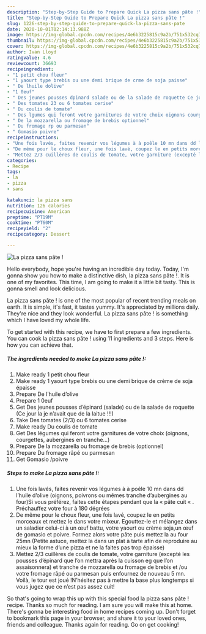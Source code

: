 ```yaml
---
description: "Step-by-Step Guide to Prepare Quick La pizza sans pâte !"
title: "Step-by-Step Guide to Prepare Quick La pizza sans pâte !"
slug: 1226-step-by-step-guide-to-prepare-quick-la-pizza-sans-pate
date: 2020-10-01T02:14:13.988Z
image: https://img-global.cpcdn.com/recipes/4e6b3225815c9a2b/751x532cq70/la-pizza-sans-pate-photo-principale-de-la-recette.jpg
thumbnail: https://img-global.cpcdn.com/recipes/4e6b3225815c9a2b/751x532cq70/la-pizza-sans-pate-photo-principale-de-la-recette.jpg
cover: https://img-global.cpcdn.com/recipes/4e6b3225815c9a2b/751x532cq70/la-pizza-sans-pate-photo-principale-de-la-recette.jpg
author: Ivan Lloyd
ratingvalue: 4.6
reviewcount: 36693
recipeingredient:
- "1 petit chou fleur"
- "1 yaourt type brebis ou une demi brique de crme de soja paisse"
- " De lhuile dolive"
- "1 0euf"
- " Des jeunes pousses dpinard salade ou de la salade de roquette Ce jour la je navait que de la laitue "
- " Des tomates 23 ou 6 tomates cerise"
- " Du coulis de tomate"
- " Des lgumes qui feront votre garnitures de votre choix oignons courgettes aubergines en tranche"
- " De la mozzarella ou fromage de brebis optionnel"
- " Du fromage rp ou parmesan"
- " Gomasio poivre"
recipeinstructions:
- "Une fois lavés, faites revenir vos légumes à à poêle 10 mn dans dd l’huile d’olive (oignons, poivrons ou mêmes tranche d’aubergines au four)Si vous préférez, faites cette étapes pendant que la « pâte cuit « . Préchauffez votre four à 180 dégrées"
- "De même pour le choux fleur, une fois lavé, coupez le en petits morceaux et mettez le dans votre mixeur. Egouttez-le et mélangez dans un saladier celui-ci à un œuf battu, votre yaourt ou crème soja,un œuf de gomasio et poivre. Formez alors votre pâte puis mettez la au four 25mn (Petite astuce, mettez la dans un plat à tarte afin de reproduire au mieux la forme d’une pizza et ne la faites pas trop épaisse)"
- "Mettez 2/3 cuillères de coulis de tomate, votre garniture (excepté les pousses d’épinard que l’on mettra après la cuisson eg que l’on assaisonnera) et tranche de mozzarella ou fromage de brebis et /ou votre fromage râpé ou parmesan puis enfournez de nouveau 5 mn. Voilà, le tour est joué !N’hésitez pas à mettre la base plus longtemps si vous jugez que ce n’est pas assez cuit!"
categories:
- Recipe
tags:
- la
- pizza
- sans

katakunci: la pizza sans 
nutrition: 126 calories
recipecuisine: American
preptime: "PT19M"
cooktime: "PT60M"
recipeyield: "2"
recipecategory: Dessert

---
```



![La pizza sans pâte !](https://img-global.cpcdn.com/recipes/4e6b3225815c9a2b/751x532cq70/la-pizza-sans-pate-photo-principale-de-la-recette.jpg)

Hello everybody, hope you're having an incredible day today. Today, I'm gonna show you how to make a distinctive dish, la pizza sans pâte !. It is one of my favorites. This time, I am going to make it a little bit tasty. This is gonna smell and look delicious.

La pizza sans pâte ! is one of the most popular of recent trending meals on earth. It is simple, it's fast, it tastes yummy. It's appreciated by millions daily. They're nice and they look wonderful. La pizza sans pâte ! is something which I have loved my whole life.




To get started with this recipe, we have to first prepare a few ingredients. You can cook la pizza sans pâte ! using 11 ingredients and 3 steps. Here is how you can achieve that.

<!--inarticleads1-->

##### The ingredients needed to make La pizza sans pâte !:

1. Make ready 1 petit chou fleur
1. Make ready 1 yaourt type brebis ou une demi brique de crème de soja épaisse
1. Prepare  De l’huile d’olive
1. Prepare 1 0euf
1. Get  Des jeunes pousses d’épinard (salade) ou de la salade de roquette (Ce jour la je n’avait que de la laitue !!!)
1. Take  Des tomates (2/3) ou 6 tomates cerise
1. Make ready  Du coulis de tomate
1. Get  Des légumes qui feront votre garnitures de votre choix (oignons, courgettes, aubergines en tranche...)
1. Prepare  De la mozzarella ou fromage de brebis (optionnel)
1. Prepare  Du fromage râpé ou parmesan
1. Get  Gomasio /poivre




<!--inarticleads2-->

##### Steps to make La pizza sans pâte !:

1. Une fois lavés, faites revenir vos légumes à à poêle 10 mn dans dd l’huile d’olive (oignons, poivrons ou mêmes tranche d’aubergines au four)Si vous préférez, faites cette étapes pendant que la « pâte cuit « . Préchauffez votre four à 180 dégrées
1. De même pour le choux fleur, une fois lavé, coupez le en petits morceaux et mettez le dans votre mixeur. Egouttez-le et mélangez dans un saladier celui-ci à un œuf battu, votre yaourt ou crème soja,un œuf de gomasio et poivre. Formez alors votre pâte puis mettez la au four 25mn (Petite astuce, mettez la dans un plat à tarte afin de reproduire au mieux la forme d’une pizza et ne la faites pas trop épaisse)
1. Mettez 2/3 cuillères de coulis de tomate, votre garniture (excepté les pousses d’épinard que l’on mettra après la cuisson eg que l’on assaisonnera) et tranche de mozzarella ou fromage de brebis et /ou votre fromage râpé ou parmesan puis enfournez de nouveau 5 mn. Voilà, le tour est joué !N’hésitez pas à mettre la base plus longtemps si vous jugez que ce n’est pas assez cuit!




So that's going to wrap this up with this special food la pizza sans pâte ! recipe. Thanks so much for reading. I am sure you will make this at home. There's gonna be interesting food in home recipes coming up. Don't forget to bookmark this page in your browser, and share it to your loved ones, friends and colleague. Thanks again for reading. Go on get cooking!
